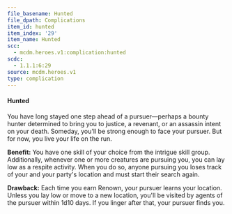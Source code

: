 ```yaml
---
file_basename: Hunted
file_dpath: Complications
item_id: hunted
item_index: '29'
item_name: Hunted
scc:
  - mcdm.heroes.v1:complication:hunted
scdc:
  - 1.1.1:6:29
source: mcdm.heroes.v1
type: complication
---
```


#### Hunted

You have long stayed one step ahead of a pursuer—perhaps a bounty hunter determined to bring you to justice, a revenant, or an assassin intent on your death. Someday, you'll be strong enough to face your pursuer. But for now, you live your life on the run.

**Benefit:** You have one skill of your choice from the intrigue skill group. Additionally, whenever one or more creatures are pursuing you, you can lay low as a respite activity. When you do so, anyone pursuing you loses track of your and your party's location and must start their search again.

**Drawback:** Each time you earn Renown, your pursuer learns your location. Unless you lay low or move to a new location, you'll be visited by agents of the pursuer within 1d10 days. If you linger after that, your pursuer finds you.
